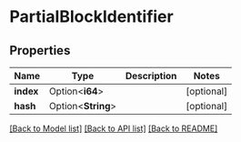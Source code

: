 # PartialBlockIdentifier

## Properties

Name | Type | Description | Notes
------------ | ------------- | ------------- | -------------
**index** | Option<**i64**> |  | [optional]
**hash** | Option<**String**> |  | [optional]

[[Back to Model list]](../README.md#documentation-for-models) [[Back to API list]](../README.md#documentation-for-api-endpoints) [[Back to README]](../README.md)


